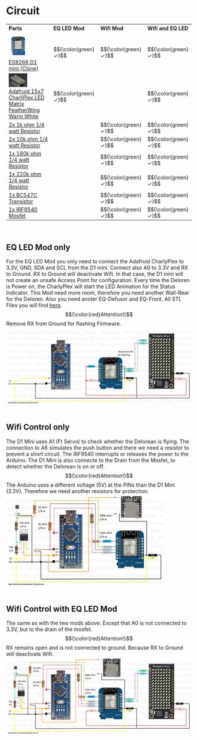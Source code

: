 # Circuit

<table>
  <tr><td><b>Parts</td><td><b>EQ LED Mod</td><td><b>Wifi Mod</td><td><b>Wifi and EQ LED</td></tr>
  <tr><td><img src="/images/D1MiniNodeMCU.png" width="50"><br><a href="https://de.aliexpress.com/item/1005006890254253.html">ES8266 D1 mini (Clone)</a></td><td>$${\color{green}✓}$$</td><td>$${\color{green}✓}$$</td><td>$${\color{green}✓}$$</td></tr>
  <tr><td><img src="/images/AdafruitCharliePlex.jpg" width="50"><br><a href="https://www.berrybase.de/adafruit-15x7-charlieplex-led-matrix-featherwing-warmweiss">Adafruid 15x7 CharliPlex LED Matrix FeatherWing Warm White</a></td><td>$${\color{green}✓}$$</td><td></td><td>$${\color{green}✓}$$</td></tr>
  <tr><td><a href="https://aliexpress.com/item/1005006189547427.html">2x 1k ohm 1/4 watt Resistor</a></td><td></td><td>$${\color{green}✓}$$</td><td>$${\color{green}✓}$$</td></tr>
  <tr><td><a href="https://aliexpress.com/item/1005006189547427.html">2x 10k ohm 1/4 watt Resistor</a></td><td></td><td>$${\color{green}✓}$$</td><td>$${\color{green}✓}$$</td></tr>  
  <tr><td><a href="https://aliexpress.com/item/1005006189547427.html">1x 180k ohm 1/4 watt Resistor</a></td><td></td><td>$${\color{green}✓}$$</td><td>$${\color{green}✓}$$</td></tr>
  <tr><td><a href="https://aliexpress.com/item/1005006189547427.html">1x 220k ohm 1/4 watt Resistor</a></td><td></td><td>$${\color{green}✓}$$</td><td>$${\color{green}✓}$$</td></tr>    
  <tr><td><a href="https://aliexpress.com/item/1005007830470028.html">1x BC547C Transistor</a></td><td></td><td>$${\color{green}✓}$$</td><td>$${\color{green}✓}$$</td></tr>
  <tr><td><a href="https://aliexpress.com/item/33009989924.html">1x IRF9540 Mosfet</a></td><td></td><td>$${\color{green}✓}$$</td><td>$${\color{green}✓}$$</td></tr>
</table>
<br>
  
## EQ LED Mod only

For the EQ LED Mod you only need to connect the Adafruid CharlyPlex to 3.3V, GND, SDA and SCL from the D1 mini. Connect also A0 to 3.3V and RX to Ground. RX to Ground will deactivate Wifi. In that case, the D1 mini will not create an unsafe Access Point for configuration. 
Every time the Deloren is Power on, the CharlyPlex will start the LED Animation for the Status Indicator. This Mod need more room, therefore
you need another Wall-Rear for the Deloren. Also you need anoter EQ-Defusor and EQ-Front.
All STL Files you will find [here](/stl).
<br>$${\color{red}Attention!}$$ Remove RX from Ground for flashing Firmware.
<br><img src="/circuit/circuit_diagram_eq_only.png" width="600">
<br><br>

## Wifi Control only

The D1 Mini uses A1 (Ft Servo) to check whether the Delorean is flying. The connection to A6 simulates the push button and there we need a resistor to prevent a short circuit. The IRF9540 interrupts or releases the power to the Arduino. The D1 Mini is also connecte to the Drain from the Mosfet, to detect whether the Delorean is on or off. 
<br>$${\color{red}Attention!}$$ The Arduino uses a different voltage (5V) at the PINs than the D1 Mini (3.3V). Therefore we need another resistors for protection.
<br><img src="/circuit/circuit_diagram.png" width="428">
<br><br>

## Wifi Control with EQ LED Mod

The same as with the two mods above. Except that A0 is not connected to 3.3V, but to the drain of the mosfet. 
<br>$${\color{red}Attention!}$$ RX remains open and is not connected to ground. Because RX to Ground will deactivate Wifi.
<br><img src="/circuit/circuit_diagram_eq.png" width="600">
<br><br>
